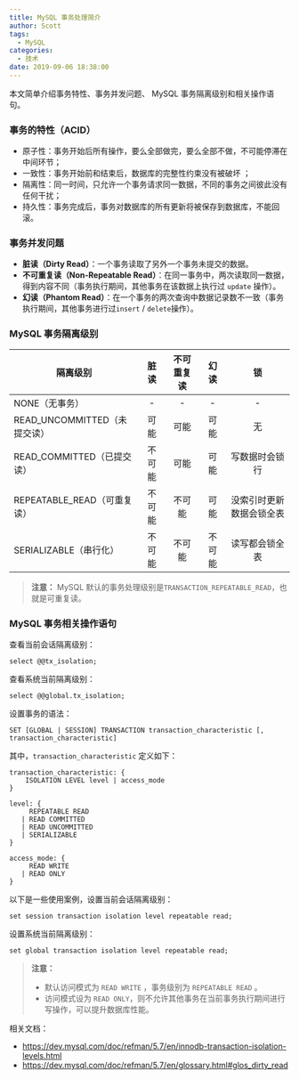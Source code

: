 ```yaml
---
title: MySQL 事务处理简介
author: Scott
tags:
  - MySQL
categories:
  - 技术
date: 2019-09-06 18:38:00
---
```

本文简单介绍事务特性、事务并发问题、 MySQL 事务隔离级别和相关操作语句。

<!--more-->

### 事务的特性（ACID）

- 原子性：事务开始后所有操作，要么全部做完，要么全部不做，不可能停滞在中间环节；
- 一致性：事务开始前和结束后，数据库的完整性约束没有被破坏 ；
- 隔离性：同一时间，只允许一个事务请求同一数据，不同的事务之间彼此没有任何干扰；
- 持久性：事务完成后，事务对数据库的所有更新将被保存到数据库，不能回滚。



### 事务并发问题

- **脏读（Dirty Read）**：一个事务读取了另外一个事务未提交的数据。
- **不可重复读（Non-Repeatable Read）**：在同一事务中，两次读取同一数据，得到内容不同（事务执行期间，其他事务在该数据上执行过 `update` 操作）。
- **幻读（Phantom Read）**：在一个事务的两次查询中数据记录数不一致（事务执行期间，其他事务进行过`insert` / `delete`操作）。



### MySQL 事务隔离级别

| 隔离级别                     |  脏读  | 不可重复读 |  幻读  |            锁            |
| ---------------------------- | :----: | :--------: | :----: | :----------------------: |
| NONE（无事务）               |   -    |     -      |   -    |            -             |
| READ_UNCOMMITTED（未提交读） |  可能  |    可能    |  可能  |            无            |
| READ_COMMITTED（已提交读）   | 不可能 |    可能    |  可能  |      写数据时会锁行      |
| REPEATABLE_READ（可重复读）  | 不可能 |   不可能   |  可能  | 没索引时更新数据会锁全表 |
| SERIALIZABLE（串行化）       | 不可能 |   不可能   | 不可能 |      读写都会锁全表      |

>  **注意：**
> MySQL 默认的事务处理级别是`TRANSACTION_REPEATABLE_READ`，也就是可重复读。



### MySQL 事务相关操作语句

查看当前会话隔离级别：

```mysql
select @@tx_isolation;
```

查看系统当前隔离级别：

```mysql
select @@global.tx_isolation;
```

设置事务的语法：

```mysql
SET [GLOBAL | SESSION] TRANSACTION transaction_characteristic [, transaction_characteristic]
```

其中，`transaction_characteristic` 定义如下：

```mysql
transaction_characteristic: {
    ISOLATION LEVEL level | access_mode
}

level: {
     REPEATABLE READ
   | READ COMMITTED
   | READ UNCOMMITTED
   | SERIALIZABLE
}

access_mode: {
     READ WRITE
   | READ ONLY
}
```

以下是一些使用案例，设置当前会话隔离级别：

```mysql
set session transaction isolation level repeatable read;
```

设置系统当前隔离级别：

```mysql
set global transaction isolation level repeatable read;
```

> **注意：**
>
> * 默认访问模式为 `READ WRITE` ，事务级别为 `REPEATABLE READ` 。
> * 访问模式设为 `READ ONLY`，则不允许其他事务在当前事务执行期间进行写操作，可以提升数据库性能。



相关文档：

* https://dev.mysql.com/doc/refman/5.7/en/innodb-transaction-isolation-levels.html
* https://dev.mysql.com/doc/refman/5.7/en/glossary.html#glos_dirty_read